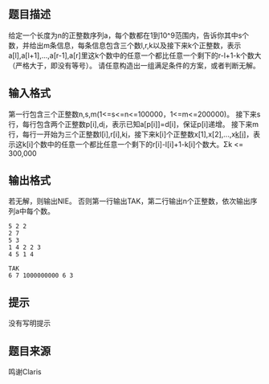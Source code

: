


## 题目描述
给定一个长度为n的正整数序列a，每个数都在1到10^9范围内，告诉你其中s个数，并给出m条信息，每条信息包含三个数l,r,k以及接下来k个正整数，表示a[l],a[l+1],...,a[r-1],a[r]里这k个数中的任意一个都比任意一个剩下的r-l+1-k个数大（严格大于，即没有等号）。
请任意构造出一组满足条件的方案，或者判断无解。
## 输入格式
第一行包含三个正整数n,s,m(1<=s<=n<=100000，1<=m<=200000)。
接下来s行，每行包含两个正整数p[i],d[i](1<=p[i]<=n，1<=d[i]<=10^9)，表示已知a[p[i]]=d[i]，保证p[i]递增。
接下来m行，每行一开始为三个正整数l[i],r[i],k[i](1<=l[i]<r[i]<=n，1<=k[i]<=r[i]-l[i])，接下来k[i]个正整数x[1],x[2],...,x[k[i]](l[i]<=x[1]<x[2]<...<x[k[i]]<=r[i])，表示这k[i]个数中的任意一个都比任意一个剩下的r[i]-l[i]+1-k[i]个数大。Σk <= 300,000
## 输出格式
若无解，则输出NIE。
否则第一行输出TAK，第二行输出n个正整数，依次输出序列a中每个数。

```input1
5 2 2
2 7
5 3
1 4 2 2 3
4 5 1 4

```
```output1
TAK
6 7 1000000000 6 3
```

## 提示
没有写明提示
## 题目来源
鸣谢Claris


